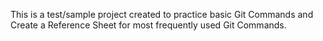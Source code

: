 This is a test/sample project created to practice basic Git Commands and Create a Reference Sheet for most frequently used Git Commands.
